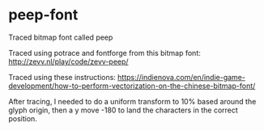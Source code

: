# peep-font
Traced bitmap font called peep

Traced using potrace and fontforge from this bitmap font:
http://zevv.nl/play/code/zevv-peep/

Traced using these instructions:
https://indienova.com/en/indie-game-development/how-to-perform-vectorization-on-the-chinese-bitmap-font/

After tracing, I needed to do a uniform transform to 10% based around the glyph origin, then a y move -180 to land the characters in the correct position.
